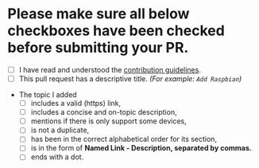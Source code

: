 # Please make sure all below checkboxes have been checked before submitting your PR.

<!-- IMPORTANT:
  If you can check some boxes, please submit your PR first and then
  tick the boxes in the PR description. Don't place x'es in the square brackets [] directly.
  Thank you ✨
-->

- [ ] I have read and understood the [contribution guidelines](https://github.com/thibmaek/awesome-raspberrypi/blob/master/CONTRIBUTING.md).
- [ ] This pull request has a descriptive title. *(For example: `Add Raspbian`)*
- The topic I added
  - [ ] includes a valid (https) link,
  - [ ] includes a concise and on-topic description,
  - [ ] mentions if there is only support some devices,
  - [ ] is not a duplicate,
  - [ ] has been in the correct alphabetical order for its section,
  - [ ] is in the form of **Named Link - Description, separated by commas.**
  - [ ] ends with a dot.
